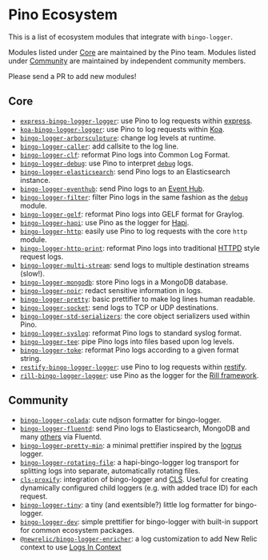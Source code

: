 # Pino Ecosystem

This is a list of ecosystem modules that integrate with `bingo-logger`.

Modules listed under [Core](#core) are maintained by the Pino team. Modules
listed under [Community](#community) are maintained by independent community
members.

Please send a PR to add new modules!

<a id="core"></a>
## Core

+ [`express-bingo-logger-logger`](https://github.com/bingo-loggerjs/express-bingo-logger-logger): use
Pino to log requests within [express](https://expressjs.com/).
+ [`koa-bingo-logger-logger`](https://github.com/bingo-loggerjs/koa-bingo-logger-logger): use Pino to
log requests within [Koa](https://koajs.com/).
+ [`bingo-logger-arborsculpture`](https://github.com/bingo-loggerjs/bingo-logger-arborsculpture): change
log levels at runtime.
+ [`bingo-logger-caller`](https://github.com/bingo-loggerjs/bingo-logger-caller): add callsite to the log line.
+ [`bingo-logger-clf`](https://github.com/bingo-loggerjs/bingo-logger-clf): reformat Pino logs into
Common Log Format.
+ [`bingo-logger-debug`](https://github.com/bingo-loggerjs/bingo-logger-debug): use Pino to interpret
[`debug`](https://npm.im/debug) logs.
+ [`bingo-logger-elasticsearch`](https://github.com/bingo-loggerjs/bingo-logger-elasticsearch): send
Pino logs to an Elasticsearch instance.
+ [`bingo-logger-eventhub`](https://github.com/bingo-loggerjs/bingo-logger-eventhub): send Pino logs
to an [Event Hub](https://docs.microsoft.com/en-us/azure/event-hubs/event-hubs-what-is-event-hubs).
+ [`bingo-logger-filter`](https://github.com/bingo-loggerjs/bingo-logger-filter): filter Pino logs in
the same fashion as the [`debug`](https://npm.im/debug) module.
+ [`bingo-logger-gelf`](https://github.com/bingo-loggerjs/bingo-logger-gelf): reformat Pino logs into
GELF format for Graylog.
+ [`bingo-logger-hapi`](https://github.com/bingo-loggerjs/hapi-bingo-logger): use Pino as the logger
for [Hapi](https://hapijs.com/).
+ [`bingo-logger-http`](https://github.com/bingo-loggerjs/bingo-logger-http): easily use Pino to log
requests with the core `http` module.
+ [`bingo-logger-http-print`](https://github.com/bingo-loggerjs/bingo-logger-http-print): reformat Pino
logs into traditional [HTTPD](https://httpd.apache.org/) style request logs.
+ [`bingo-logger-multi-stream`](https://github.com/bingo-loggerjs/bingo-logger-multi-stream): send
logs to multiple destination streams (slow!).
+ [`bingo-logger-mongodb`](https://github.com/bingo-loggerjs/bingo-logger-mongodb): store Pino logs
in a MongoDB database.
+ [`bingo-logger-noir`](https://github.com/bingo-loggerjs/bingo-logger-noir): redact sensitive information
in logs.
+ [`bingo-logger-pretty`](https://github.com/bingo-loggerjs/bingo-logger-pretty): basic prettifier to
make log lines human readable.
+ [`bingo-logger-socket`](https://github.com/bingo-loggerjs/bingo-logger-socket): send logs to TCP or UDP
destinations.
+ [`bingo-logger-std-serializers`](https://github.com/bingo-loggerjs/bingo-logger-std-serializers): the
core object serializers used within Pino.
+ [`bingo-logger-syslog`](https://github.com/bingo-loggerjs/bingo-logger-syslog): reformat Pino logs
to standard syslog format.
+ [`bingo-logger-tee`](https://github.com/bingo-loggerjs/bingo-logger-tee): pipe Pino logs into files
based upon log levels.
+ [`bingo-logger-toke`](https://github.com/bingo-loggerjs/bingo-logger-toke): reformat Pino logs
according to a given format string.
+ [`restify-bingo-logger-logger`](https://github.com/bingo-loggerjs/restify-bingo-logger-logger): use
Pino to log requests within [restify](http://restify.com/).
+ [`rill-bingo-logger-logger`](https://github.com/bingo-loggerjs/rill-bingo-logger-logger): use Pino as
the logger for the [Rill framework](https://rill.site/).

<a id="community"></a>
## Community

+ [`bingo-logger-colada`](https://github.com/lrlna/bingo-logger-colada): cute ndjson formatter for bingo-logger.
+ [`bingo-logger-fluentd`](https://github.com/davidedantonio/bingo-logger-fluentd): send Pino logs to Elasticsearch,
MongoDB and many [others](https://www.fluentd.org/dataoutputs) via Fluentd.
+ [`bingo-logger-pretty-min`](https://github.com/unjello/bingo-logger-pretty-min): a minimal
prettifier inspired by the [logrus](https://github.com/sirupsen/logrus) logger.
+ [`bingo-logger-rotating-file`](https://github.com/homeaway/bingo-logger-rotating-file): a hapi-bingo-logger log transport for splitting logs into separate, automatically rotating files.
+ [`cls-proxify`](https://github.com/keenondrums/cls-proxify): integration of bingo-logger and [CLS](https://github.com/jeff-lewis/cls-hooked). Useful for creating dynamically configured child loggers (e.g. with added trace ID) for each request.
+ [`bingo-logger-tiny`](https://github.com/holmok/bingo-logger-tiny): a tiny (and exentsible?) little log formatter for bingo-logger.
+ [`bingo-logger-dev`](https://github.com/dnjstrom/bingo-logger-dev): simple prettifier for bingo-logger with built-in support for common ecosystem packages.
+ [`@newrelic/bingo-logger-enricher`](https://github.com/newrelic/newrelic-node-log-extensions/blob/main/packages/bingo-logger-log-enricher): a log customization to add New Relic context to use [Logs In Context](https://docs.newrelic.com/docs/logs/logs-context/logs-in-context/)
